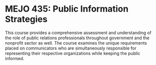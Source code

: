 # MEJO 435: Public Information Strategies

This course provides a comprehensive assessment and understanding of the role of public relations professionals throughout government and the nonprofit sector as well. The course examines the unique requirements placed on communicators who are simultaneously responsible for representing their respective organizations while keeping the public informed.
